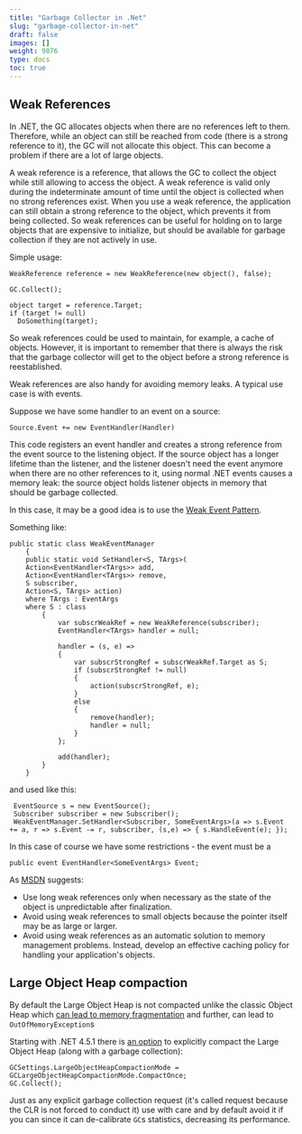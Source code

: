 ```yaml
---
title: "Garbage Collector in .Net"
slug: "garbage-collector-in-net"
draft: false
images: []
weight: 9876
type: docs
toc: true
---
```


## Weak References
In .NET, the GC allocates objects when there are no references left to them.  Therefore, while an object can still be reached from code (there is a strong reference to it), the GC will not allocate this object. This can become a problem if there are a lot of large objects. 

A weak reference is a reference, that allows the GC to collect the object while still allowing to access the object. A weak reference is valid only during the indeterminate amount of time until the object is collected when no strong references exist. When you use a weak reference, the application can still obtain a strong reference to the object, which prevents it from being collected. So weak references can be useful for holding on to large objects that are expensive to initialize, but should be available for garbage collection if they are not actively in use.

Simple usage:

    WeakReference reference = new WeakReference(new object(), false);
    
    GC.Collect();
    
    object target = reference.Target;
    if (target != null)
      DoSomething(target);

So weak references could be used to maintain, for example, a cache of objects. However, it is important to remember that there is always the risk that the garbage collector will get to the object before a strong reference is reestablished.

Weak references are also handy for avoiding memory leaks. A typical use case is with events.

Suppose we have some handler to an event on a source:

    Source.Event += new EventHandler(Handler)

This code registers an event handler and creates a strong reference from the event source to the listening object. If the source object has a longer lifetime than the listener, and the listener doesn't need the event anymore when there are no other references to it, using normal .NET events causes a memory leak: the source object holds listener objects in memory that should be garbage collected.

In this case, it may be a good idea is to use the [Weak Event Pattern][1].

Something like:

    public static class WeakEventManager
        {
        public static void SetHandler<S, TArgs>(
        Action<EventHandler<TArgs>> add,
        Action<EventHandler<TArgs>> remove,
        S subscriber,
        Action<S, TArgs> action)
        where TArgs : EventArgs
        where S : class
            {
                var subscrWeakRef = new WeakReference(subscriber);
                EventHandler<TArgs> handler = null;
    
                handler = (s, e) =>
                {
                    var subscrStrongRef = subscrWeakRef.Target as S;
                    if (subscrStrongRef != null)
                    {
                        action(subscrStrongRef, e);
                    }
                    else
                    {
                        remove(handler);
                        handler = null;
                    }
                };
    
                add(handler);
            }
        }

and used like this:

     EventSource s = new EventSource();
     Subscriber subscriber = new Subscriber();
     WeakEventManager.SetHandler<Subscriber, SomeEventArgs>(a => s.Event += a, r => s.Event -= r, subscriber, (s,e) => { s.HandleEvent(e); });

In this case of course we have some restrictions - the event must be a 

    public event EventHandler<SomeEventArgs> Event;

As [MSDN][2] suggests:

 - Use long weak references only when necessary as the state of the
   object is unpredictable after finalization.
 - Avoid using weak references to small objects because the pointer
   itself may be as large or larger.
 - Avoid using weak references as an automatic solution to memory
   management problems. Instead, develop an effective caching policy for
   handling your application's objects.


  [1]: https://msdn.microsoft.com/en-us/library/aa970850(v=vs.110).aspx
  [2]: https://msdn.microsoft.com/en-us/library/ms404247(v=vs.110).aspx#Anchor_1

## Large Object Heap compaction
By default the Large Object Heap is not compacted unlike the classic Object Heap which [can lead to memory fragmentation][1] and further, can lead to `OutOfMemoryException`s

Starting with .NET 4.5.1 there is [an option][2] to explicitly compact the Large Object Heap (along with a garbage collection):

    GCSettings.LargeObjectHeapCompactionMode = GCLargeObjectHeapCompactionMode.CompactOnce;
    GC.Collect();   

Just as any explicit garbage collection request (it's called request because the CLR is not forced to conduct it) use with care and by default avoid it if you can since it can de-calibrate `GC`s statistics, decreasing its performance.

  [1]: https://www.simple-talk.com/dotnet/.net-framework/the-dangers-of-the-large-object-heap/
  [2]: https://msdn.microsoft.com/en-us/library/system.runtime.gcsettings.largeobjectheapcompactionmode(v=vs.110).aspx

